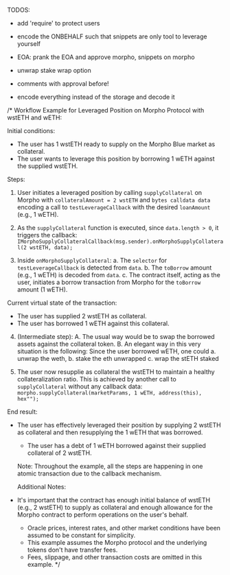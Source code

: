 TODOS:

- add 'require' to protect users
- encode the ONBEHALF such that snippets are only tool to leverage yourself

- EOA: prank the EOA and approve morpho, snippets on morpho

- unwrap stake wrap option

- comments with approval before!

- encode everything instead of the storage and decode it

/\*
Workflow Example for Leveraged Position on Morpho Protocol with wstETH and wETH:

Initial conditions:

- The user has 1 wstETH ready to supply on the Morpho Blue market as collateral.
- The user wants to leverage this position by borrowing 1 wETH against the supplied wstETH.

Steps:

1. User initiates a leveraged position by calling `supplyCollateral` on Morpho with `collateralAmount = 2 wstETH` and
   `bytes calldata data` encoding a call to `testLeverageCallback` with the desired `loanAmount` (e.g., 1 wETH).

2. As the `supplyCollateral` function is executed, since `data.length > 0`, it triggers the callback:
   `IMorphoSupplyCollateralCallback(msg.sender).onMorphoSupplyCollateral(2 wstETH, data);`

3. Inside `onMorphoSupplyCollateral`:
   a. The `selector` for `testLeverageCallback` is detected from `data`.
   b. The `toBorrow` amount (e.g., 1 wETH) is decoded from `data`.
   c. The contract itself, acting as the user, initiates a borrow transaction from Morpho for the `toBorrow` amount (1
   wETH).

Current virtual state of the transaction:

- The user has supplied 2 wstETH as collateral.
- The user has borrowed 1 wETH against this collateral.

4. (Intermediate step):
   A. The usual way would be to swap the borrowed assets against the collateral token.
   B. An elegant way in this very situation is the following:
   Since the user borrowed wETH, one could
   a. unwrap the weth,
   b. stake the eth unwrapped
   c. wrap the stETH staked

5. The user now resupplie as collateral the wstETH to maintain a healthy collateralization
   ratio. This is achieved by another call to `supplyCollateral` without any callback data:
   `morpho.supplyCollateral(marketParams, 1 wETH, address(this), hex"");`

End result:

- The user has effectively leveraged their position by supplying 2 wstETH as collateral and then resupplying the 1 wETH
  that was borrowed.

  - The user has a debt of 1 wETH borrowed against their supplied collateral of 2 wstETH.

  Note: Throughout the example, all the steps are happening in one atomic transaction due to the callback mechanism.

  Additional Notes:

- It's important that the contract has enough initial balance of wstETH (e.g., 2 wstETH) to supply as collateral and
  enough allowance for the Morpho contract to perform operations on the user's behalf.
  - Oracle prices, interest rates, and other market conditions have been assumed to be constant for simplicity.
  - This example assumes the Morpho protocol and the underlying tokens don't have transfer fees.
  - Fees, slippage, and other transaction costs are omitted in this example.
    \*/
